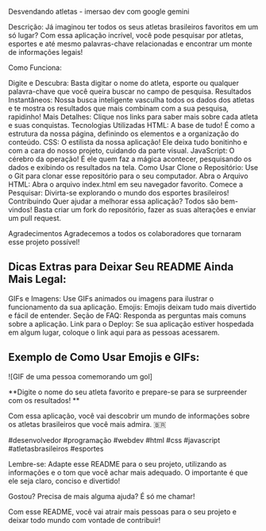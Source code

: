 
Desvendando atletas - imersao dev com google gemini

Descrição: 
Já imaginou ter todos os seus atletas brasileiros favoritos em um só lugar? Com essa aplicação incrível, você pode pesquisar por atletas, esportes e até mesmo palavras-chave relacionadas e encontrar um monte de informações legais!

Como Funciona:

Digite e Descubra: Basta digitar o nome do atleta, esporte ou qualquer palavra-chave que você queira buscar no campo de pesquisa.
Resultados Instantâneos: Nossa busca inteligente vasculha todos os dados dos atletas e te mostra os resultados que mais combinam com a sua pesquisa, rapidinho!
Mais Detalhes: Clique nos links para saber mais sobre cada atleta e suas conquistas.
Tecnologias Utilizadas
HTML: A base de tudo! É como a estrutura da nossa página, definindo os elementos e a organização do conteúdo.
CSS: O estilista da nossa aplicação! Ele deixa tudo bonitinho e com a cara do nosso projeto, cuidando da parte visual.
JavaScript: O cérebro da operação! É ele quem faz a mágica acontecer, pesquisando os dados e exibindo os resultados na tela.
Como Usar
Clone o Repositório: Use o Git para clonar esse repositório para o seu computador.
Abra o Arquivo HTML: Abra o arquivo index.html em seu navegador favorito.
Comece a Pesquisar: Divirta-se explorando o mundo dos esportes brasileiros!
Contribuindo
Quer ajudar a melhorar essa aplicação? Todos são bem-vindos! Basta criar um fork do repositório, fazer as suas alterações e enviar um pull request.

Agradecimentos
Agradecemos a todos os colaboradores que tornaram esse projeto possível!

## Dicas Extras para Deixar Seu README Ainda Mais Legal:

GIFs e Imagens: Use GIFs animados ou imagens para ilustrar o funcionamento da sua aplicação.
Emojis: Emojis deixam tudo mais divertido e fácil de entender.
Seção de FAQ: Responda as perguntas mais comuns sobre a aplicação.
Link para o Deploy: Se sua aplicação estiver hospedada em algum lugar, coloque o link aqui para as pessoas acessarem.
## Exemplo de Como Usar Emojis e GIFs:

![GIF de uma pessoa comemorando um gol]

**Digite o nome do seu atleta favorito e prepare-se para se surpreender com os resultados! **

Com essa aplicação, você vai descobrir um mundo de informações sobre os atletas brasileiros que você mais admira. 🇧🇷

#desenvolvedor #programação #webdev #html #css #javascript #atletasbrasileiros #esportes

Lembre-se: Adapte esse README para o seu projeto, utilizando as informações e o tom que você achar mais adequado. O importante é que ele seja claro, conciso e divertido!

Gostou? Precisa de mais alguma ajuda? É só me chamar!

Com esse README, você vai atrair mais pessoas para o seu projeto e deixar todo mundo com vontade de contribuir!







